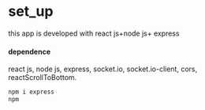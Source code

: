 <h1>set_up</h1>
this app is developed with react js+node js+ express
<h4>dependence</h4>
react js, node js, express, socket.io, socket.io-client, cors, reactScrollToBottom.

```bash
npm i express
npm

